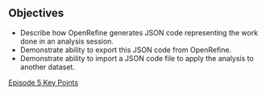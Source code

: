 ## Objectives

- Describe how OpenRefine generates JSON code representing the work done in an analysis session.
- Demonstrate ability to export this JSON code from OpenRefine.
- Demonstrate ability to import a JSON code file to apply the analysis to another dataset.

[Episode 5 Key Points](episode5_key.md)

